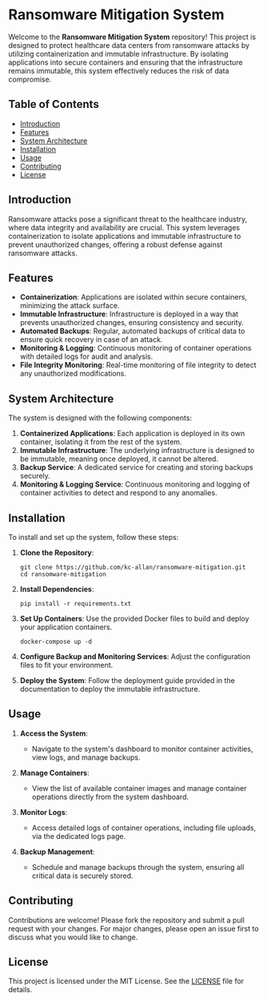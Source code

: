 # Ransomware Mitigation System

Welcome to the **Ransomware Mitigation System** repository! This project is designed to protect healthcare data centers from ransomware attacks by utilizing containerization and immutable infrastructure. By isolating applications into secure containers and ensuring that the infrastructure remains immutable, this system effectively reduces the risk of data compromise.

## Table of Contents

- [Introduction](#introduction)
- [Features](#features)
- [System Architecture](#system-architecture)
- [Installation](#installation)
- [Usage](#usage)
- [Contributing](#contributing)
- [License](#license)

## Introduction

Ransomware attacks pose a significant threat to the healthcare industry, where data integrity and availability are crucial. This system leverages containerization to isolate applications and immutable infrastructure to prevent unauthorized changes, offering a robust defense against ransomware attacks.

## Features

- **Containerization**: Applications are isolated within secure containers, minimizing the attack surface.
- **Immutable Infrastructure**: Infrastructure is deployed in a way that prevents unauthorized changes, ensuring consistency and security.
- **Automated Backups**: Regular, automated backups of critical data to ensure quick recovery in case of an attack.
- **Monitoring & Logging**: Continuous monitoring of container operations with detailed logs for audit and analysis.
- **File Integrity Monitoring**: Real-time monitoring of file integrity to detect any unauthorized modifications.

## System Architecture

The system is designed with the following components:

1. **Containerized Applications**: Each application is deployed in its own container, isolating it from the rest of the system.
2. **Immutable Infrastructure**: The underlying infrastructure is designed to be immutable, meaning once deployed, it cannot be altered.
3. **Backup Service**: A dedicated service for creating and storing backups securely.
4. **Monitoring & Logging Service**: Continuous monitoring and logging of container activities to detect and respond to any anomalies.

## Installation

To install and set up the system, follow these steps:

1. **Clone the Repository**:
   ```
   git clone https://github.com/kc-allan/ransomware-mitigation.git
   cd ransomware-mitigation
   ```

2. **Install Dependencies**:
   ```
   pip install -r requirements.txt
   ```

3. **Set Up Containers**:
   Use the provided Docker files to build and deploy your application containers.
   ```
   docker-compose up -d
   ```

4. **Configure Backup and Monitoring Services**:
   Adjust the configuration files to fit your environment.

5. **Deploy the System**:
   Follow the deployment guide provided in the documentation to deploy the immutable infrastructure.

## Usage

1. **Access the System**:
   - Navigate to the system's dashboard to monitor container activities, view logs, and manage backups.

2. **Manage Containers**:
   - View the list of available container images and manage container operations directly from the system dashboard.

3. **Monitor Logs**:
   - Access detailed logs of container operations, including file uploads, via the dedicated logs page.

4. **Backup Management**:
   - Schedule and manage backups through the system, ensuring all critical data is securely stored.

## Contributing

Contributions are welcome! Please fork the repository and submit a pull request with your changes. For major changes, please open an issue first to discuss what you would like to change.

## License

This project is licensed under the MIT License. See the [LICENSE](LICENSE) file for details.
